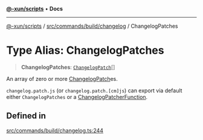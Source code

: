 [**@-xun/scripts**](../../../../../README.md) • **Docs**

***

[@-xun/scripts](../../../../../README.md) / [src/commands/build/changelog](../README.md) / ChangelogPatches

# Type Alias: ChangelogPatches

> **ChangelogPatches**: [`ChangelogPatch`](ChangelogPatch.md)[]

An array of zero or more [ChangelogPatch](ChangelogPatch.md)es.

`changelog.patch.js` (or `changelog.patch.[cm]js`) can export via default
either `ChangelogPatches` or a [ChangelogPatcherFunction](ChangelogPatcherFunction.md).

## Defined in

[src/commands/build/changelog.ts:244](https://github.com/Xunnamius/xscripts/blob/05e56e787e73d42855fcd3ce10aff7f8f6e6c4c7/src/commands/build/changelog.ts#L244)
